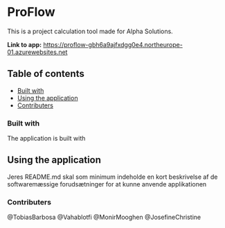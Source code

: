 # ProFlow
This is a project calculation tool made for Alpha Solutions.

**Link to app:** https://proflow-gbh6a9ajfxdgg0e4.northeurope-01.azurewebsites.net

## Table of contents
- [Built with](#Built-with)
- [Using the application](#Using.the-application)
- [Contributers](#Contributers)

### Built with
The application is built with 

## Using the application
Jeres README.md skal som minimum indeholde en kort beskrivelse af de softwaremæssige forudsætninger for at kunne anvende applikationen

### Contributers
@TobiasBarbosa 
@Vahablotfi 
@MonirMooghen 
@JosefineChristine 
